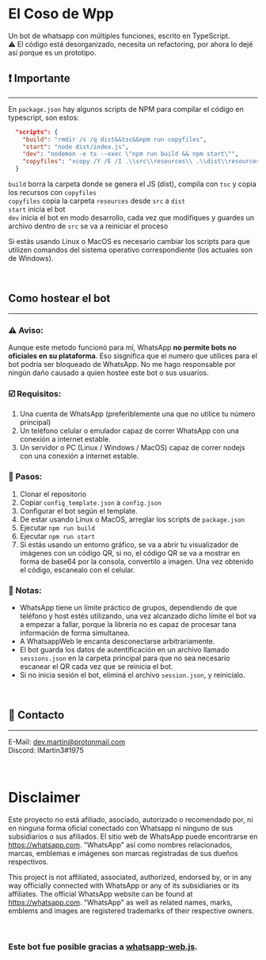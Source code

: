 # El Coso de Wpp
Un bot de whatsapp con múltiples funciones, escrito en TypeScript.<br>
⚠️ El código está desorganizado, necesita un refactoring, por ahora lo dejé así porque es un prototipo.

## ❗ Importante
---
En `package.json` hay algunos scripts de NPM para compilar el código en typescript, son estos:
```json
  "scripts": {
    "build": "rmdir /s /q dist&&tsc&&npm run copyfiles",
    "start": "node dist/index.js",
    "dev": "nodemon -e ts --exec \"npm run build && npm start\"",
    "copyfiles": "xcopy /Y /E /I .\\src\\resources\\ .\\dist\\resources"
  }
```
`build` borra la carpeta donde se genera el JS (dist), compila con `tsc` y copia los recursos con `copyfiles`<br>
`copyfiles` copia la carpeta `resources` desde 
`src` a `dist`<br>
`start` inicia el bot<br>
`dev` inicia el bot en modo desarrollo, cada vez que modifiques y guardes un archivo dentro de `src` se va a reiniciar el proceso<br>

Si estás usando Linux o MacOS es necesario cambiar los scripts para que utilizen comandos del sistema operativo correspondiente (los actuales son de Windows).

<br>

## Como hostear el bot
---
### ⚠️ Aviso:
Aunque este metodo funcionó para mí, WhatsApp **no permite bots no oficiales en su plataforma**. Eso sisgnifica que el numero que utilices para el bot podría ser bloqueado de WhatsApp. No me hago responsable por ningún daño causado a quien hostee este bot o sus usuarios.
<br>

### ☑️ Requisitos:
1. Una cuenta de WhatsApp (preferiblemente una que no utilice tu número principal)
2. Un teléfono celular o emulador capaz de correr WhatsApp con una conexión a internet estable.
3. Un servidor o PC (Linux / Windows / MacOS) capaz de correr nodejs con una conexión a internet estable.

### 📔 Pasos:
1. Clonar el repositorio
2. Copiar `config_template.json` a `config.json`
3. Configurar el bot según el template.
4. De estar usando Linux o MacOS, arreglar los scripts de `package.json`
5. Ejecutar `npm run build`
6. Ejecutar `npm run start`
7. Si estás usando un entorno gráfico, se va a abrir tu visualizador de imágenes con un código QR, si no, el código QR se va a mostrar en forma de base64 por la consola, convertilo a imagen. Una vez obtenido el código, escanealo con el celular.


### 📝 Notas:
* WhatsApp tiene un límite práctico de grupos, dependiendo de que teléfono y host estés utilizando, una vez alcanzado dicho límite el bot va a empezar a fallar, porque la librería no es capaz de procesar tana información de forma simultanea.
* A WhatsappWeb le encanta desconectarse arbitrariamente.
* El bot guarda los datos de autentificación en un archivo llamado `sessions.json` en la carpeta principal para que no sea necesario escanear el QR cada vez que se reinicia el bot.
* Si no inicia sesión el bot, eliminá el archivo `session.json`, y reinicialo.

<br>

## 📧 Contacto
---
E-Mail: dev.martin@protonmail.com<br>
Discord: lMartin3#1975

<br>

# Disclaimer

Este proyecto no está afiliado, asociado, autorizado o recomendado por, ni en ninguna forma oficial conectado con Whatsapp ni ninguno de sus subsidiarios o sus afiliados. El sitio web de WhatsApp puede encontrarse en https://whatsapp.com. "WhatsApp" así como nombres relacionados, marcas, emblemas e imágenes son marcas registradas de sus dueños respectivos.

This project is not affiliated, associated, authorized, endorsed by, or in any way officially connected with WhatsApp or any of its subsidiaries or its affiliates. The official WhatsApp website can be found at https://whatsapp.com. "WhatsApp" as well as related names, marks, emblems and images are registered trademarks of their respective owners.


<br>

### Este bot fue posible gracias a [whatsapp-web.js](https://github.com/pedroslopez/whatsapp-web.js).

<br>
